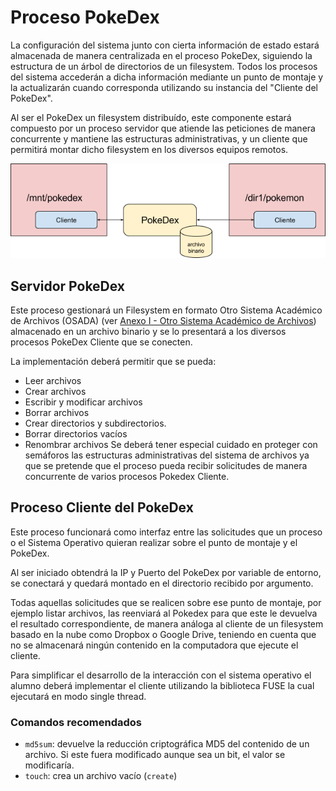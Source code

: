 # Proceso PokeDex

La configuración del sistema junto con cierta información de estado estará almacenada de manera centralizada en el proceso PokeDex, siguiendo la estructura de un árbol de directorios de un filesystem. Todos los procesos del sistema accederán a dicha información mediante un punto de montaje y la actualizarán cuando corresponda utilizando su instancia del "Cliente del PokeDex".

Al ser el PokeDex un filesystem distribuído, este componente estará compuesto por un proceso servidor que atiende las peticiones de manera concurrente y mantiene las estructuras administrativas, y un cliente que permitirá montar dicho filesystem en los diversos equipos remotos.

![Arquitectura PokeDex](/assets/image01.png)

## Servidor PokeDex

Este proceso gestionará un Filesystem en formato Otro Sistema Académico de Archivos (OSADA) (ver [Anexo I - Otro Sistema Académico de Archivos](anexo-i---otro-sistema-académico-de-archivos-osada.md)) almacenado en un archivo binario y se lo presentará a los diversos procesos PokeDex Cliente que se conecten.

La implementación deberá permitir que se pueda:

* Leer archivos
* Crear archivos
* Escribir y modificar archivos
* Borrar archivos
* Crear directorios y subdirectorios.
* Borrar directorios vacíos
* Renombrar archivos
Se deberá tener especial cuidado en proteger con semáforos las estructuras administrativas del sistema de archivos ya que se pretende que el proceso pueda recibir solicitudes de manera concurrente de varios procesos Pokedex Cliente.

## Proceso Cliente del PokeDex

Este proceso funcionará como interfaz entre las solicitudes que un proceso o el Sistema Operativo quieran realizar sobre el punto de montaje y el PokeDex.

Al ser iniciado obtendrá la IP y Puerto del PokeDex por variable de entorno, se conectará y quedará montado en el directorio recibido por argumento.

Todas aquellas solicitudes que se realicen sobre ese punto de montaje, por ejemplo listar archivos, las reenviará al Pokedex para que este le devuelva el resultado correspondiente, de manera análoga al cliente de un filesystem basado en la nube como Dropbox o Google Drive, teniendo en cuenta que no se almacenará ningún contenido en la computadora que ejecute el cliente.

Para simplificar el desarrollo de la interacción con el sistema operativo el alumno deberá implementar el cliente utilizando la biblioteca FUSE la cual ejecutará en modo single thread.

### Comandos recomendados
* `md5sum`: devuelve la reducción criptográfica MD5 del contenido de un archivo. Si este fuera modificado aunque sea un bit, el valor se modificaría.
* `touch`: crea un archivo vacío (`create`)
